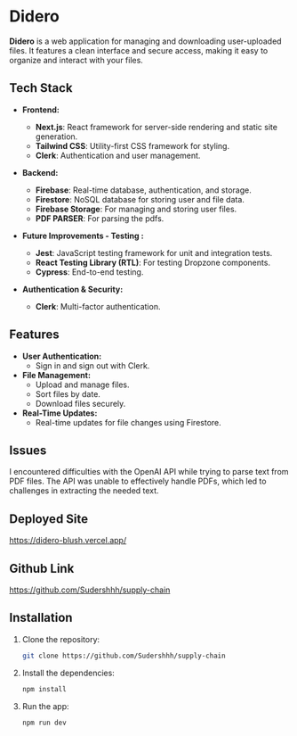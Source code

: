 # Didero

**Didero** is a web application for managing and downloading user-uploaded files. It features a clean interface and secure access, making it easy to organize and interact with your files.

## Tech Stack

- **Frontend:**

  - **Next.js**: React framework for server-side rendering and static site generation.
  - **Tailwind CSS**: Utility-first CSS framework for styling.
  - **Clerk**: Authentication and user management.

- **Backend:**

  - **Firebase**: Real-time database, authentication, and storage.
  - **Firestore**: NoSQL database for storing user and file data.
  - **Firebase Storage**: For managing and storing user files.
  - **PDF PARSER**: For parsing the pdfs.

- **Future Improvements - Testing :**

  - **Jest**: JavaScript testing framework for unit and integration tests.
  - **React Testing Library (RTL)**: For testing Dropzone components.
  - **Cypress**: End-to-end testing.

- **Authentication & Security:**
  - **Clerk**: Multi-factor authentication.

## Features

- **User Authentication:**
  - Sign in and sign out with Clerk.
- **File Management:**
  - Upload and manage files.
  - Sort files by date.
  - Download files securely.
- **Real-Time Updates:**
  - Real-time updates for file changes using Firestore.

## Issues

I encountered difficulties with the OpenAI API while trying to parse text from PDF files. The API was unable to effectively handle PDFs, which led to challenges in extracting the needed text.

## Deployed Site

https://didero-blush.vercel.app/

## Github Link

https://github.com/Sudershhh/supply-chain

## Installation

1. Clone the repository:
   ```bash
   git clone https://github.com/Sudershhh/supply-chain
   ```
2. Install the dependencies:
   ```bash
   npm install
   ```
3. Run the app:
   ```bash
   npm run dev
   ```
